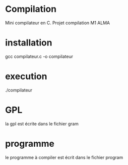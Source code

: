 # Compilation
Mini compilateur en C. Projet compilation M1 ALMA

# installation
gcc compilateur.c -o compilateur

# execution
./compilateur

# GPL
la gpl est écrite dans le fichier gram 

# programme
le programme à compiler est écrit dans le fichier program


